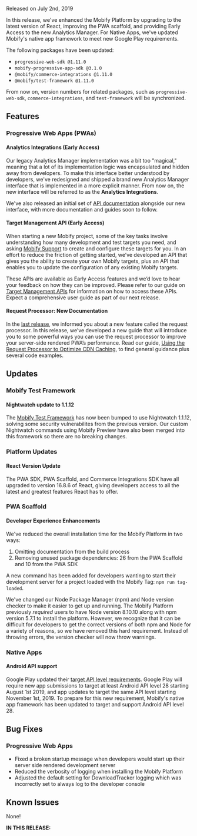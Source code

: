 Released on July 2nd, 2019

In this release, we've enhanced the Mobify Platform by upgrading to the latest version of React, improving the PWA scaffold, and providing Early Access to the new Analytics Manager. For Native Apps, we've updated Mobify's native app framework to meet new Google Play requirements.

The following packages have been updated:

- `progressive-web-sdk @1.11.0`
- `mobify-progressive-app-sdk @3.1.0`
- `@mobify/commerce-integrations @1.11.0`
- `@mobify/test-framework @1.11.0`

From now on, version numbers for related packages, such as `progressive-web-sdk`, `commerce-integrations`, and `test-framework` will be synchronized.

## <span class="c-label c--features">Features</span>

### Progressive Web Apps (PWAs)

#### Analytics Integrations (Early Access)

Our legacy Analytics Manager implementation was a bit too "magical," meaning that a lot of its implementation logic was encapsulated and hidden away from developers. To make this interface better understood by developers, we've redesigned and shipped a brand new Analytics Manager interface that is implemented in a more explicit manner. From now on, the new interface will be referred to as the **Analytics Integrations**.

We've also released an initial set of [API documentation](https://docs.mobify.com/progressive-web/latest/utility-functions/reference/module-analytics-integrations_interface.AnalyticsConnector.html) alongside our new interface, with more documentation and guides soon to follow.

#### Target Management API (Early Access)

When starting a new Mobify project, some of the key tasks involve understanding how many development and test targets you need, and asking [Mobify Support](https://support.mobify.com/) to create and configure these targets for you. In an effort to reduce the friction of getting started, we’ve developed an API that gives you the ability to create your own Mobify targets, plus an API that enables you to update the configuration of any existing Mobify targets.

These APIs are available as Early Access features and we’d love to hear your feedback on how they can be improved. Please refer to our guide on [Target Management APIs](../../../progressive-web/latest/guides/deploying-with-mobify-cloud/#target-management-apis-(early-access)) for information on how to access these APIs. Expect a comprehensive user guide as part of our next release.

#### Request Processor: New Documentation

In the [last release](../2019-may/#features), we informed you about a new feature called the request processor. In this release, we’ve developed a new guide that will introduce you to some powerful ways you can use the request processor to improve your server-side rendered PWA’s performance. Read our guide, [Using the Request Processor to Optimize CDN Caching](../../../progressive-web/latest/guides/request-processor/), to find general guidance plus several code examples.


## <span class="c-label c--updates">Updates</span>

### Mobify Test Framework

#### Nightwatch update to 1.1.12

The [Mobify Test Framework](http://docs.mobify.com/mobify-test-framework/latest/) has now been bumped to use Nightwatch 1.1.12, solving some security vulnerabilites from the previous version. Our custom Nightwatch commands using Mobify Preview have also been merged into this framework so there are no breaking changes.

### Platform Updates

#### React Version Update

The PWA SDK, PWA Scaffold, and Commerce Integrations SDK have all upgraded to version 16.8.6 of React, giving developers access to all the latest and greatest features React has to offer.

### PWA Scaffold

#### Developer Experience Enhancements

We've reduced the overall installation time for the Mobify Platform in two ways:
1. Omitting documentation from the build process
2. Removing unused package dependencies: 26 from the PWA Scaffold and 10 from the PWA SDK

A new command has been added for developers wanting to start their development server for a project loaded with the Mobify Tag: `npm run tag-loaded`.

We've changed our Node Package Manager (npm) and Node version checker to make it easier to get up and running. The Mobify Platform previously _required_ users to have Node version 8.10.10 along with npm version 5.7.1 to install the platform. However, we recognize that it can be difficult for developers to get the correct versions of both npm and Node for a variety of reasons, so we have removed this hard requirement. Instead of throwing errors, the version checker will now throw warnings.

### Native Apps

#### Android API support

Google Play updated their [target API level requirements](https://developer.android.com/distribute/best-practices/develop/target-sdk). Google Play will require new app submissions to target at least Android API level 28 starting August 1st 2019, and app updates to target the same API level starting November 1st, 2019. To prepare for this new requirement, Mobify's native app framework has been updated to target and support Android API level 28.

## <span class="c-label c--bugs">Bug Fixes</span>

### Progressive Web Apps

- Fixed a broken startup message when developers would start up their server side rendered development server
- Reduced the verbosity of logging when installing the Mobify Platform
- Adjusted the default setting for DownloadTracker logging which was incorrectly set to always log to the developer console


## <span class="c-label c--known">Known Issues</span>

None!

<div id="toc"><p class="u-text-size-smaller u-margin-start u-margin-bottom"><b>IN THIS RELEASE:</b></p></div>
